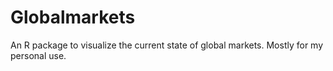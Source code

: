 # Globalmarkets

An R package to visualize the current state of global markets. Mostly for my personal use.
